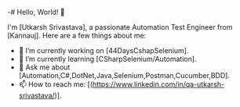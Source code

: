-# Hello, World! 👋

I'm [Utkarsh Srivastava], a passionate Automation Test Engineer from [Kannauj]. Here are a few things about me:

- 🔭 I’m currently working on [44DaysCshapSelenium].
- 🌱 I’m currently learning [CSharpSelenium/Automation].
- 💬 Ask me about [Automation,C#,DotNet,Java,Selenium,Postman,Cucumber,BDD].
- 📫 How to reach me: [(https://www.linkedin.com/in/qa-utkarsh-srivastava/)].

<!---
SriUtkrsh/SriUtkrsh is a ✨ special ✨ repository because its `README.md` (this file) appears on your GitHub profile.
You can click the Preview link to take a look at your changes.
--->
